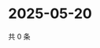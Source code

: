 # 2025-05-20

共 0 条

<!-- BEGIN ZHIHUQUESTIONS -->
<!-- 最后更新时间 Tue May 20 2025 22:11:50 GMT+0800 (China Standard Time) -->

<!-- END ZHIHUQUESTIONS -->
